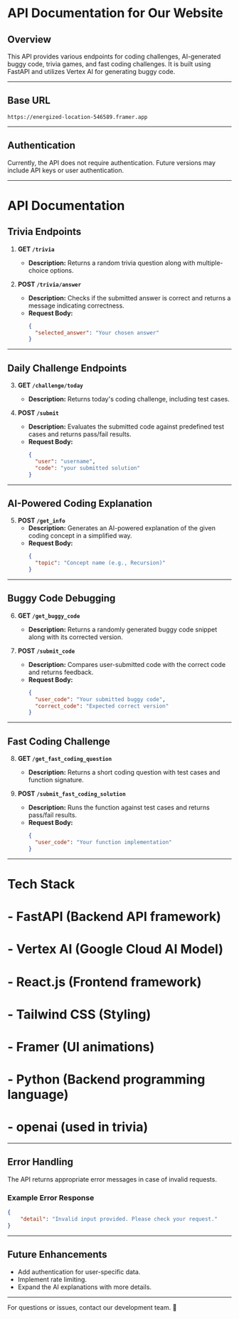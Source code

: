 # API Documentation for Our Website

## Overview
This API provides various endpoints for coding challenges, AI-generated buggy code, trivia games, and fast coding challenges. It is built using FastAPI and utilizes Vertex AI for generating buggy code.

---

## Base URL
```
https://energized-location-546589.framer.app
```

---

## Authentication
Currently, the API does not require authentication. Future versions may include API keys or user authentication.

---

# **API Documentation**

## **Trivia Endpoints**  
1. **GET `/trivia`**  
   - **Description:** Returns a random trivia question along with multiple-choice options.  

2. **POST `/trivia/answer`**  
   - **Description:** Checks if the submitted answer is correct and returns a message indicating correctness.  
   - **Request Body:**  
     ```json
     {
       "selected_answer": "Your chosen answer"
     }
     ```  

---

## **Daily Challenge Endpoints**  
3. **GET `/challenge/today`**  
   - **Description:** Returns today's coding challenge, including test cases.  

4. **POST `/submit`**  
   - **Description:** Evaluates the submitted code against predefined test cases and returns pass/fail results.  
   - **Request Body:**  
     ```json
     {
       "user": "username",
       "code": "your submitted solution"
     }
     ```  

---

## **AI-Powered Coding Explanation**  
5. **POST `/get_info`**  
   - **Description:** Generates an AI-powered explanation of the given coding concept in a simplified way.  
   - **Request Body:**  
     ```json
     {
       "topic": "Concept name (e.g., Recursion)"
     }
     ```  

---

## **Buggy Code Debugging**  
6. **GET `/get_buggy_code`**  
   - **Description:** Returns a randomly generated buggy code snippet along with its corrected version.  

7. **POST `/submit_code`**  
   - **Description:** Compares user-submitted code with the correct code and returns feedback.  
   - **Request Body:**  
     ```json
     {
       "user_code": "Your submitted buggy code",
       "correct_code": "Expected correct version"
     }
     ```  

---

## **Fast Coding Challenge**  
8. **GET `/get_fast_coding_question`**  
   - **Description:** Returns a short coding question with test cases and function signature.  

9. **POST `/submit_fast_coding_solution`**  
   - **Description:** Runs the function against test cases and returns pass/fail results.  
   - **Request Body:**  
     ```json
     {
       "user_code": "Your function implementation"
     }
     ```  
---
# Tech Stack
# - FastAPI (Backend API framework)
# - Vertex AI (Google Cloud AI Model)
# - React.js (Frontend framework)
# - Tailwind CSS (Styling)
# - Framer (UI animations)
# - Python (Backend programming language)
# - openai (used in trivia)

---

## Error Handling
The API returns appropriate error messages in case of invalid requests.

### Example Error Response
```json
{
    "detail": "Invalid input provided. Please check your request."
}
```

---

## Future Enhancements
- Add authentication for user-specific data.
- Implement rate limiting.
- Expand the AI explanations with more details.

---

For questions or issues, contact our development team. 🚀
